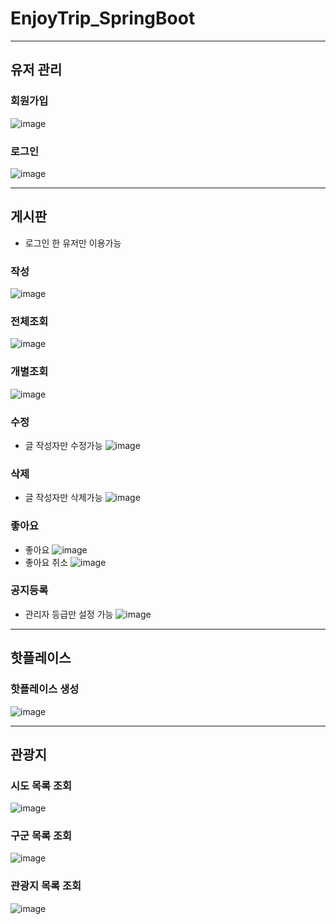 # EnjoyTrip_SpringBoot

---

## 유저 관리
### 회원가입
![image](https://user-images.githubusercontent.com/12166357/235608765-85fda433-7ca5-4125-8976-e9049b6d1980.png)

### 로그인
![image](https://user-images.githubusercontent.com/12166357/235608903-0e5974b9-cc55-4ed0-804d-4b9ef74b3ab4.png)

---
## 게시판
- 로그인 한 유저만 이용가능
### 작성
![image](https://user-images.githubusercontent.com/12166357/235609401-4a02c085-7ed4-4e67-b36e-450f48b7815d.png)

### 전체조회
![image](https://user-images.githubusercontent.com/12166357/235609519-0a4b64f7-5e38-4088-b33f-57be79dc03b8.png)

### 개별조회
![image](https://user-images.githubusercontent.com/12166357/235609697-46accd24-6cb4-4373-b9ce-d46fe29dcb3f.png)

### 수정
- 글 작성자만 수정가능
  ![image](https://user-images.githubusercontent.com/12166357/235609989-4ac460d1-9ce4-42cc-8074-6badb5b22e07.png)

### 삭제
- 글 작성자만 삭제가능
  ![image](https://user-images.githubusercontent.com/12166357/235610060-a5ed871a-5fca-4df1-8940-8cf3564e7ef3.png)

### 좋아요
- 좋아요
  ![image](https://user-images.githubusercontent.com/12166357/235610479-41c16194-4145-479f-8de8-c5b1884b833c.png)
- 좋아요 취소
  ![image](https://user-images.githubusercontent.com/12166357/235610634-8cdb24e3-efa9-47bf-ad82-023b81df4499.png)

### 공지등록
- 관리자 등급만 설정 가능
  ![image](https://user-images.githubusercontent.com/12166357/235611069-17709643-73b0-410b-bf81-1cfda8916fc1.png)

---
## 핫플레이스
### 핫플레이스 생성
![image](https://user-images.githubusercontent.com/12166357/235614796-cb943ee0-9dbc-4ee2-b7d6-9f5472857a43.png)

---
## 관광지
### 시도 목록 조회
![image](https://user-images.githubusercontent.com/12166357/235614223-55354e76-6fd9-4668-9c8e-bd646ced0cc6.png)

### 구군 목록 조회
![image](https://user-images.githubusercontent.com/12166357/235614342-131eaab5-ae20-4437-98d9-47052cd12509.png)

### 관광지 목록 조회
![image](https://user-images.githubusercontent.com/12166357/235614528-45d7d1f5-2283-4618-ae59-e18ed11a2f68.png)